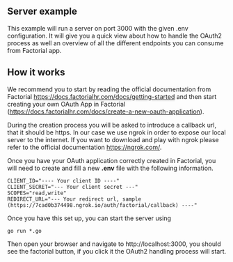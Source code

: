 ## Server example

This example will run a server on port 3000 with the given .env configuration. It will give you a quick view about how to handle the OAuth2 process as well an overview of all the different endpoints you can consume from Factorial app.

## How it works

We recommend you to start by reading the official documentation from Factorial https://docs.factorialhr.com/docs/getting-started and then start creating your own OAuth App in Factorial (https://docs.factorialhr.com/docs/create-a-new-oauth-application).

During the creation process you will be asked to introduce a callback url, that it should be https. In our case we use ngrok in order to expose our local server to the internet. If you want to download and play with ngrok please refer to the official documentation https://ngrok.com/.

Once you have your OAuth application correctly created in Factorial, you will need to create and fill a new **.env** file with the following information.

```
CLIENT_ID="---- Your client ID ----"
CLIENT_SECRET="--- Your client secret ---"
SCOPES="read,write"
REDIRECT_URL="--- Your redirect url, sample (https://7cad0b374498.ngrok.io/auth/factorial/callback) ----"
```

Once you have this set up, you can start the server using

```
go run *.go
```

Then open your browser and navigate to http://localhost:3000, you should see the factorial button, if you click it the OAuth2 handling process will start.
